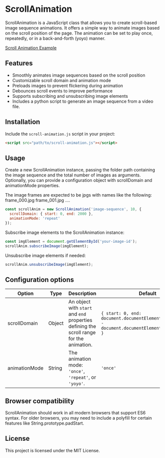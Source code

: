 # ScrollAnimation

ScrollAnimation is a JavaScript class that allows you to create scroll-based image sequence animations. It offers a simple way to animate images based on the scroll position of the page. The animation can be set to play once, repeatedly, or in a back-and-forth (yoyo) manner.

[Scroll Animation Example](https://jellybean.web.illinois.edu/e7_scroll/)

## Features
- Smoothly animates image sequences based on the scroll position
- Customizable scroll domain and animation mode
- Preloads images to prevent flickering during animation
- Debounces scroll events to improve performance
- Supports subscribing and unsubscribing image elements
- Includes a python script to generate an image sequence from a video file. 


## Installation

Include the `scroll-animation.js` script in your project:

```html
<script src="path/to/scroll-animation.js"></script>
```

## Usage

Create a new ScrollAnimation instance, passing the folder path containing the image sequence and the total number of images as arguments. Optionally, you can provide a configuration object with scrollDomain and animationMode properties.

The image frames are expected to be jpgs with names like the following: frame_000.jpg frame_001.jpg ....

```javascript
const scrollAnim = new ScrollAnimation('image-sequence', 10, {
  scrollDomain: { start: 0, end: 2000 },
  animationMode: 'repeat'
});
```

Subscribe image elements to the ScrollAnimation instance:

```javascript
const imgElement = document.getElementById('your-image-id');
scrollAnim.subscribeImage(imgElement);
```

Unsubscribe image elements if needed:

```javascript
scrollAnim.unsubscribeImage(imgElement);
```

## Configuration options

| Option       | Type   | Description                                                                                           | Default                                                                          |
| ------------ | ------ | ----------------------------------------------------------------------------------------------------- | -------------------------------------------------------------------------------- |
| scrollDomain | Object | An object with `start` and `end` properties defining the scroll range for the animation.             | `{ start: 0, end: document.documentElement.scrollHeight - document.documentElement.clientHeight }` |
| animationMode | String | The animation mode: `'once'`, `'repeat'`, or `'yoyo'`.                                               | `'once'`                                                                         |

## Browser compatibility

ScrollAnimation should work in all modern browsers that support ES6 syntax. For older browsers, you may need to include a polyfill for certain features like String.prototype.padStart.

## License
This project is licensed under the MIT License.
